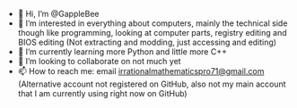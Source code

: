 - 👋 Hi, I’m @GappleBee
- 👀 I’m interested in everything about computers, mainly the technical side though like programming, looking at computer parts, registry editing and BIOS editing (Not extracting and modding, just accessing and editing)
- 🌱 I’m currently learning more Python and little more C++
- 💞️ I’m looking to collaborate on not much yet
- 📫 How to reach me: email irrationalmathematicspro71@gmail.com (Alternative account not registered on GitHub, also not my main account that I am currently using right now on GitHub)

<!---
GappleBee/GappleBee is a ✨ special ✨ repository because its `README.md` (this file) appears on your GitHub profile.
You can click the Preview link to take a look at your changes.
--->
